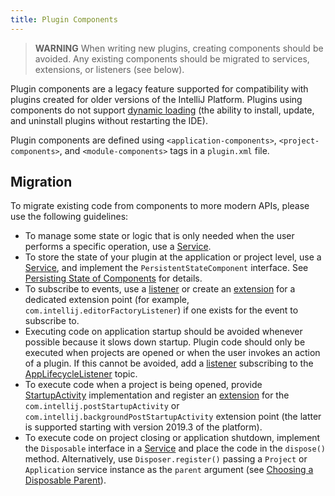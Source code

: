```yaml
---
title: Plugin Components
---
```

<!-- Copyright 2000-2020 JetBrains s.r.o. and other contributors. Use of this source code is governed by the Apache 2.0 license that can be found in the LICENSE file. -->

> **WARNING** When writing new plugins, creating components should be avoided. Any existing components should be migrated to services, extensions, or listeners (see below).

Plugin components are a legacy feature supported for compatibility with plugins created for older versions of the IntelliJ Platform. Plugins using components do not support [dynamic loading](dynamic_plugins.md) (the ability to install, update, and uninstall plugins without restarting the IDE). 

Plugin components are defined using `<application-components>`, `<project-components>`, and `<module-components>` tags in a `plugin.xml` file.
                            
## Migration
To migrate existing code from components to more modern APIs, please use the following guidelines:

  * To manage some state or logic that is only needed when the user performs a specific operation, use a [Service](plugin_services.md).
  * To store the state of your plugin at the application or project level, use a [Service](plugin_services.md), and implement the `PersistentStateComponent` interface. See [Persisting State of Components](/basics/persisting_state_of_components.md) for details.
  * To subscribe to events, use a [listener](plugin_listeners.md) or create an [extension](plugin_extensions.md) for a dedicated extension point (for example, `com.intellij.editorFactoryListener`) if one exists for the event to subscribe to.
  * Executing code on application startup should be avoided whenever possible because it slows down startup.
    Plugin code should only be executed when projects are opened or when the user invokes an action of a plugin. If this cannot be avoided, add a [listener](plugin_listeners.md) subscribing to the [AppLifecycleListener](upsource:///platform/platform-impl/src/com/intellij/ide/AppLifecycleListener.java) topic.
  * To execute code when a project is being opened, provide [StartupActivity](upsource:///platform/core-api/src/com/intellij/openapi/startup/StartupActivity.java) implementation and register an [extension](plugin_extensions.md) for the `com.intellij.postStartupActivity` or `com.intellij.backgroundPostStartupActivity` extension point (the latter is supported starting with version 2019.3 of the platform).
  * To execute code on project closing or application shutdown, implement the `Disposable` interface in a [Service](plugin_services.md) and place the code in the `dispose()` method. Alternatively, use `Disposer.register()` passing a `Project` or `Application` service instance as the `parent` argument (see [Choosing a Disposable Parent](/basics/disposers.md#choosing-a-disposable-parent)).
